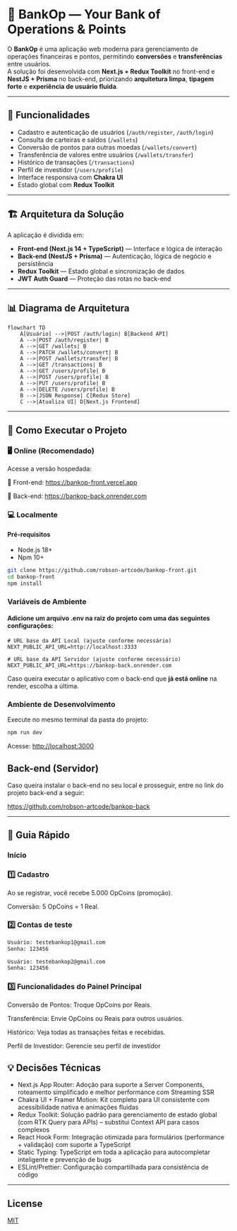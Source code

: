 # 📄 BankOp — Your Bank of Operations & Points

O **BankOp** é uma aplicação web moderna para gerenciamento de operações financeiras e pontos, permitindo **conversões** e **transferências** entre usuários.  
A solução foi desenvolvida com **Next.js + Redux Toolkit** no front-end e **NestJS + Prisma** no back-end, priorizando **arquitetura limpa**, **tipagem forte** e **experiência de usuário fluida**.

---

## 📌 Funcionalidades

- Cadastro e autenticação de usuários (`/auth/register`, `/auth/login`)
- Consulta de carteiras e saldos (`/wallets`)
- Conversão de pontos para outras moedas (`/wallets/convert`)
- Transferência de valores entre usuários (`/wallets/transfer`)
- Histórico de transações (`/transactions`)
- Perfil de investidor (`/users/profile`)
- Interface responsiva com **Chakra UI**
- Estado global com **Redux Toolkit**

---

## 🏗 Arquitetura da Solução

A aplicação é dividida em:

- **Front-end (Next.js 14 + TypeScript)** — Interface e lógica de interação
- **Back-end (NestJS + Prisma)** — Autenticação, lógica de negócio e persistência
- **Redux Toolkit** — Estado global e sincronização de dados
- **JWT Auth Guard** — Proteção das rotas no back-end

---

## 📊 Diagrama de Arquitetura

```mermaid
flowchart TD
    A[Usuário] -->|POST /auth/login| B[Backend API]
    A -->|POST /auth/register| B
    A -->|GET /wallets| B
    A -->|PATCH /wallets/convert| B
    A -->|POST /wallets/transfer| B
    A -->|GET /transactions| B
    A -->|GET /users/profile| B
    A -->|POST /users/profile| B
    A -->|PUT /users/profile| B
    A -->|DELETE /users/profile| B
    B -->|JSON Response| C[Redux Store]
    C -->|Atualiza UI| D[Next.js Frontend]
```
---

## 🔧 Como Executar o Projeto

### 🖥 Online (Recomendado)

Acesse a versão hospedada:
 
🔗 Front-end: https://bankop-front.vercel.app

🔗 Back-end: https://bankop-back.onrender.com


### 💻 Localmente

#### Pré-requisitos
- Node.js 18+
- Npm 10+

```bash
git clone https://github.com/robson-artcode/bankop-front.git
cd bankop-front
npm install
```

### Variáveis de Ambiente
#### Adicione um arquivo .env na raiz do projeto com uma das seguintes configurações:
```
# URL base da API Local (ajuste conforme necessário)
NEXT_PUBLIC_API_URL=http://localhost:3333
```
```
# URL base da API Servidor (ajuste conforme necessário)
NEXT_PUBLIC_API_URL=https://bankop-back.onrender.com
```
Caso queira executar o aplicativo com o back-end que **já está online** na render, escolha a última. 

### Ambiente de Desenvolvimento
Execute no mesmo terminal da pasta do projeto: 
```bash
npm run dev
```
Acesse: [http://localhost:3000](http://localhost:3000)

## Back-end (Servidor)

Caso queira instalar o back-end no seu local e prosseguir, entre no link do projeto back-end a seguir:

https://github.com/robson-artcode/bankop-back

---
## 📖 Guia Rápido

### Início 


### 1️⃣ Cadastro
Ao se registrar, você recebe 5.000 OpCoins (promoção).

Conversão: 5 OpCoins = 1 Real.

### 2️⃣ Contas de teste

```bash
Usuário: testebankop1@gmail.com
Senha: 123456
```
```bash
Usuário: testebankop2@gmail.com
Senha: 123456
```

### 3️⃣ Funcionalidades do Painel Principal

Conversão de Pontos: Troque OpCoins por Reais.

Transferência: Envie OpCoins ou Reais para outros usuários.

Histórico: Veja todas as transações feitas e recebidas.

Perfil de Investidor: Gerencie seu perfil de investidor



## 💡 Decisões Técnicas

- Next.js App Router: Adoção para suporte a Server Components, roteamento simplificado e melhor performance com Streaming SSR
- Chakra UI + Framer Motion: Kit completo para UI consistente com acessibilidade nativa e animações fluidas
- Redux Toolkit: Solução padrão para gerenciamento de estado global (com RTK Query para APIs) – substitui Context API para casos complexos
- React Hook Form: Integração otimizada para formulários (performance + validação) com suporte a TypeScript
- Static Typing: TypeScript em toda a aplicação para autocompletar inteligente e prevenção de bugs
- ESLint/Prettier: Configuração compartilhada para consistência de código

---

## License

[MIT](https://choosealicense.com/licenses/mit/)
